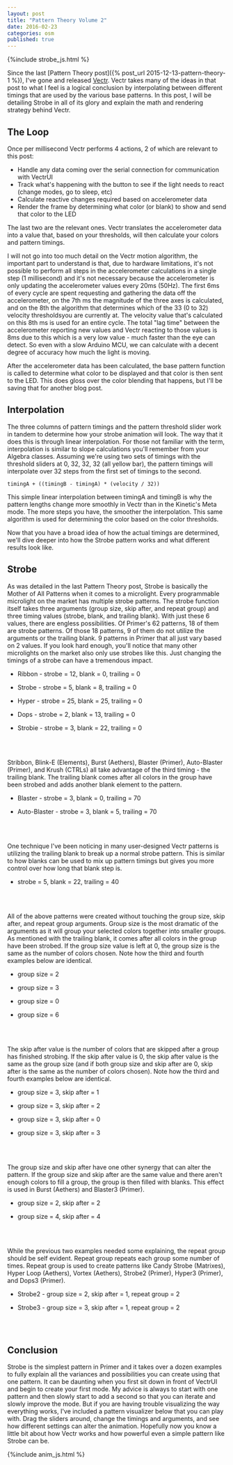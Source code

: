 ```yaml
---
layout: post
title: "Pattern Theory Volume 2"
date: 2016-02-23
categories: osm
published: true
---
```

{%include strobe_js.html %}

Since the last [Pattern Theory post]({% post_url 2015-12-13-pattern-theory-1 %}), I've gone and released [Vectr](/vectr.html). Vectr takes many of the ideas in that post to what I feel is a logical conclusion by interpolating between different timings that are used by the various base patterns. In this post, I will be detailing Strobe in all of its glory and explain the math and rendering strategy behind Vectr.


## The Loop

Once per millisecond Vectr performs 4 actions, 2 of which are relevant to this post:

* Handle any data coming over the serial connection for communication with VectrUI
* Track what's happening with the button to see if the light needs to react (change modes, go to sleep, etc)
* Calculate reactive changes required based on accelerometer data
* Render the frame by determining what color (or blank) to show and send that color to the LED

The last two are the relevant ones. Vectr translates the accelerometer data into a value that, based on your thresholds, will then calculate your colors and pattern timings.

I will not go into too much detail on the Vectr motion algorithm, the important part to understand is that, due to hardware limitations, it's not possible to perform all steps in the accelerometer calculations in a single step (1 millisecond) and it's not necessary because the accelerometer is only updating the accelerometer values every 20ms (50Hz). The first 6ms of every cycle are spent requesting and gathering the data off the accelerometer, on the 7th ms the magnitude of the three axes is calculated, and on the 8th the algorithm that determines which of the 33 (0 to 32) velocity thresholdsyou are currently at. The velocity value that's calculated on this 8th ms is used for an entire cycle. The total "lag time" between the accelerometer reporting new values and Vectr reacting to those values is 8ms due to this which is a very low value - much faster than the eye can detect. So even with a slow Arduino MCU, we can calculate with a decent degree of accuracy how much the light is moving.

After the accelerometer data has been calculated, the base pattern function is called to determine what color to be displayed and that color is then sent to the LED. This does gloss over the color blending that happens, but I'll be saving that for another blog post.


## Interpolation

The three columns of pattern timings and the pattern threshold slider work in tandem to determine how your strobe animation will look. The way that it does this is through linear interpolation. For those not familiar with the term, interpolation is similar to slope calculations you'll remember from your Algebra classes. Assuming we're using two sets of timings with the threshold sliders at 0, 32, 32, 32 (all yellow bar), the pattern timings will interpolate over 32 steps from the first set of timings to the second.

    timingA + ((timingB - timingA) * (velocity / 32))

This simple linear interpolation between timingA and timingB is why the pattern lengths change more smoothly in Vectr than in the Kinetic's Meta mode. The more steps you have, the smoother the interpolation. This same algorithm is used for determining the color based on the color thresholds.

Now that you have a broad idea of how the actual timings are determined, we'll dive deeper into how the Strobe pattern works and what different results look like.


## Strobe

As was detailed in the last Pattern Theory post, Strobe is basically the Mother of All Patterns when it comes to a microlight. Every programmable microlight on the market has multiple strobe patterns. The strobe function itself takes three arguments (group size, skip after, and repeat group) and three timing values (strobe, blank, and trailing blank). With just these 6 values, there are engless possibilities. Of Primer's 62 patterns, 18 of them are strobe patterns. Of those 18 patterns, 9 of them do not utilize the arguments or the trailing blank. 9 patterns in Primer that all just vary based on 2 values. If you look hard enough, you'll notice that many other microlights on the market also only use strobes like this. Just changing the timings of a strobe can have a tremendous impact.

* Ribbon - strobe = 12, blank = 0, trailing = 0
<canvas id="ex1" width="800" height="20" style="background: #000;"></canvas>
<script>strobe('ex1', 0, 0, 1, 12, 0, 0);</script>

* Strobe - strobe = 5, blank = 8, trailing = 0
<canvas id="ex2" width="800" height="20" style="background: #000;"></canvas>
<script>strobe('ex2', 0, 0, 1, 5, 8, 0);</script>

* Hyper - strobe = 25, blank = 25, trailing = 0
<canvas id="ex3" width="800" height="20" style="background: #000;"></canvas>
<script>strobe('ex3', 0, 0, 1, 25, 25, 0);</script>

* Dops - strobe = 2, blank = 13, trailing = 0
<canvas id="ex4" width="800" height="20" style="background: #000;"></canvas>
<script>strobe('ex4', 0, 0, 1, 2, 13, 0);</script>

* Strobie - strobe = 3, blank = 22, trailing = 0
<canvas id="ex5" width="800" height="20" style="background: #000;"></canvas>
<script>strobe('ex5', 0, 0, 1, 3, 22, 0);</script>
<br />
<br />


Stribbon, Blink-E (Elements), Burst (Aethers), Blaster (Primer), Auto-Blaster (Primer), and Krush (CTRLs) all take advantage of the third timing - the trailing blank. The trailing blank comes after all colors in the group have been strobed and adds another blank element to the pattern.

* Blaster - strobe = 3, blank = 0, trailing = 70
<canvas id="ex6" width="800" height="20" style="background: #000;"></canvas>
<script>strobe('ex6', 0, 0, 1, 3, 0, 70);</script>

* Auto-Blaster - strobe = 3, blank = 5, trailing = 70
<canvas id="ex7" width="800" height="20" style="background: #000;"></canvas>
<script>strobe('ex7', 0, 0, 1, 3, 5, 70);</script>
<br />
<br />


One technique I've been noticing in many user-designed Vectr patterns is utilizing the trailing blank to break up a normal strobe pattern. This is similar to how blanks can be used to mix up pattern timings but gives you more control over how long that blank step is.

* strobe = 5, blank = 22, trailing = 40
<canvas id="ex8" width="800" height="20" style="background: #000;"></canvas>
<script>strobe('ex8', 0, 0, 1, 5, 22, 40);</script>
<br />
<br />


All of the above patterns were created without touching the group size, skip after, and repeat group arguments. Group size is the most dramatic of the arguments as it will group your selected colors together into smaller groups. As mentioned with the trailing blank, it comes after all colors in the group have been strobed. If the group size value is left at 0, the group size is the same as the number of colors chosen. Note how the third and fourth examples below are identical.

* group size = 2
<canvas id="ex9" width="800" height="20" style="background: #000;"></canvas>
<script>strobe('ex9', 2, 1, 1, 5, 8, 30);</script>

* group size = 3
<canvas id="ex10" width="800" height="20" style="background: #000;"></canvas>
<script>strobe('ex10', 3, 1, 1, 5, 8, 30);</script>

* group size = 0
<canvas id="ex11" width="800" height="20" style="background: #000;"></canvas>
<script>strobe('ex11', 0, 1, 1, 5, 8, 30);</script>

* group size = 6
<canvas id="ex12" width="800" height="20" style="background: #000;"></canvas>
<script>strobe('ex12', 6, 1, 1, 5, 8, 30);</script>
<br />
<br />


The skip after value is the number of colors that are skipped after a group has finished strobing. If the skip after value is 0, the skip after value is the same as the group size (and if both group size and skip after are 0, skip after is the same as the number of colors chosen). Note how the third and fourth examples below are identical.

* group size = 3, skip after = 1
<canvas id="ex13" width="800" height="20" style="background: #000;"></canvas>
<script>strobe('ex13', 3, 1, 1, 5, 8, 30);</script>

* group size = 3, skip after = 2
<canvas id="ex14" width="800" height="20" style="background: #000;"></canvas>
<script>strobe('ex14', 3, 2, 1, 5, 8, 30);</script>

* group size = 3, skip after = 0
<canvas id="ex15" width="800" height="20" style="background: #000;"></canvas>
<script>strobe('ex15', 3, 0, 1, 5, 8, 30);</script>

* group size = 3, skip after = 3
<canvas id="ex16" width="800" height="20" style="background: #000;"></canvas>
<script>strobe('ex16', 3, 3, 1, 5, 8, 30);</script>
<br />
<br />


The group size and skip after have one other synergy that can alter the pattern. If the group size and skip after are the same value and there aren't enough colors to fill a group, the group is then filled with blanks. This effect is used in Burst (Aethers) and Blaster3 (Primer).

* group size = 2, skip after = 2
<canvas id="ex17" width="800" height="20" style="background: #000;"></canvas>
<script>strobe('ex17', 2, 2, 1, 5, 8, 30);</script>

* group size = 4, skip after = 4
<canvas id="ex18" width="800" height="20" style="background: #000;"></canvas>
<script>strobe('ex18', 4, 4, 1, 5, 8, 30);</script>
<br />
<br />


While the previous two examples needed some explaining, the repeat group should be self evident. Repeat group repeats each group some number of times. Repeat group is used to create patterns like Candy Strobe (Matrixes), Hyper Loop (Aethers), Vortex (Aethers), Strobe2 (Primer), Hyper3 (Primer), and Dops3 (Primer).

* Strobe2 - group size = 2, skip after = 1, repeat group = 2
<canvas id="ex19" width="800" height="20" style="background: #000;"></canvas>
<script>strobe('ex19', 2, 1, 2, 5, 8, 30);</script>

* Strobe3 - group size = 3, skip after = 1, repeat group = 2
<canvas id="ex20" width="800" height="20" style="background: #000;"></canvas>
<script>strobe('ex20', 3, 1, 2, 5, 8, 30);</script>
<br />
<br />


## Conclusion

Strobe is the simplest pattern in Primer and it takes over a dozen examples to fully explain all the variances and possibilities you can create using that one pattern. It can be daunting when you first sit down in front of VectrUI and begin to create your first mode. My advice is always to start with one pattern and then slowly start to add a second so that you can iterate and slowly improve the mode. But if you are having trouble visualizing the way everything works, I've included a pattern visualizer below that you can play with. Drag the sliders around, change the timings and arguments, and see how different settings can alter the animation. Hopefully now you know a little bit about how Vectr works and how powerful even a simple pattern like Strobe can be.

{%include anim_js.html %}
